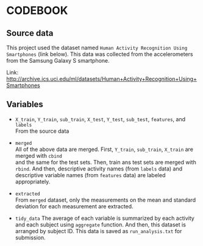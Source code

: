 # CODEBOOK

## Source data

This project used the dataset named `Human Activity Recognition Using Smartphones` (link below). This data was collected from the accelerometers from the Samsung Galaxy S smartphone.

Link: http://archive.ics.uci.edu/ml/datasets/Human+Activity+Recognition+Using+Smartphones

## Variables

- `X_train`, `Y_train`, `sub_train`, `X_test`, `Y_test`, `sub_test`, `features`, and `labels`<br>
From the source data<br>

- `merged`<br>
All of the above data are merged. First, `Y_train`, `sub_train`, `X_train` are merged with `cbind`<br> and the same for the test sets. Then, train ans test sets are merged with `rbind`. And then, descriptive activity names (from `labels` data) and descriptive variable names (from `features` data) are labeled appropriately.

- `extracted`<br>
From `merged` dataset, only the measurements on the mean and standard deviation for each measurement are extracted.

- `tidy_data`
The average of each variable is summarized by each activity and each subject using `aggregate` function. And then, this dataset is arranged by subject ID. This data is saved as `run_analysis.txt` for submission.